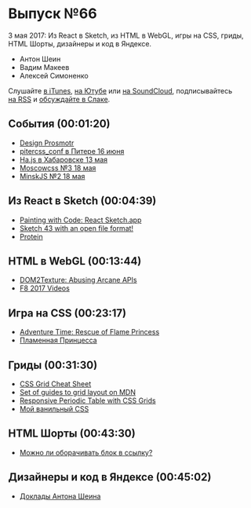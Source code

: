 # Выпуск №66

3 мая 2017: Из React в Sketch, из HTML в WebGL, игры на CSS, гриды, HTML Шорты, дизайнеры и код в Яндексе.

- Антон Шеин
- Вадим Макеев
- Алексей Симоненко

Слушайте [в iTunes](https://itunes.apple.com/ru/podcast/veb-standarty/id1080500016), [на Ютубе](https://www.youtube.com/playlist?list=PLMBnwIwFEFHcwuevhsNXkFTcadeX5R1Go) или [на SoundCloud](https://soundcloud.com/web-standards), подписывайтесь [на RSS](https://pcr.apple.com/id1080500016) и [обсуждайте в Слаке](http://slack.web-standards.ru/).

## События (00:01:20)

- [Design Prosmotr](http://designprosmotr.ru/)
- [pitercss_conf в Питере 16 июня](https://pitercss.com/)
- [Ha.js в Хабаровске 13 мая](http://hajs.ru/)
- [Moscowcss №3 18 мая](https://moscowcss.timepad.ru/event/480215/)
- [MinskJS №2 18 мая](https://minskjs.timepad.ru/event/479052/)

## Из React в Sketch (00:04:39)

- [Painting with Code: React Sketch.app](http://airbnb.design/painting-with-code/)
- [Sketch 43 with an open file format!](https://medium.com/p/ae62e7e7c223)
- [Protein](http://theprotein.io/)

## HTML в WebGL (00:13:44)

- [DOM2Texture: Abusing Arcane APIs](http://dassur.ma/things/dom2texture/)
- [F8 2017 Videos](https://developers.facebook.com/videos/?category=f8_2017)

## Игра на CSS (00:23:17)

- [Adventure Time: Rescue of Flame Princess](http://minocernota.com/articles/pure_css_game/)
- [Пламенная Принцесса](http://ru.adventuretime.wikia.com/wiki/Пламенная_Принцесса)

## Гриды (00:31:30)

- [CSS Grid Cheat Sheet](https://alialaa.github.io/css-grid-cheat-sheet/)
- [Set of guides to grid layout on MDN](http://gridbyexample.com/news/2017/03/07/grid-ships-in-firefox/)
- [Responsive Periodic Table with CSS Grids](https://codepen.io/dudleystorey/full/rmWMXY/)
- [Мой ванильный CSS](https://youtu.be/CaDnbOjXjRg)

## HTML Шорты (00:43:30)

- [Можно ли оборачивать блок в ссылку?](https://youtu.be/JEItJ4nyl68?list=PLQJNT2fdCJngOj0mGZaTcZRyfSBTCWHe1)

## Дизайнеры и код в Яндексе (00:45:02)

- [Доклады Антона Шеина](https://events.yandex.ru/lib/people/3421690/)
